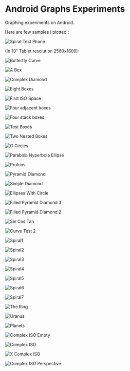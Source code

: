 Android Graphs Experiments
==========================

Graphing experiments on Android.

Here are few samples I plotted :

![Spiral Test Phone](examples-images/SpriralTest_Phone_Screenshot_20250305_182944.png)


(In 10" Tablet resolution 2560x1600): 

![Butterfly Curve](examples-images/Butterfly_Screenshot_20250305_111808.png)

![A Box](examples-images/ABox_Screenshot_20250305_111949.png)

![Complex Diamond](examples-images/ComplexDiamond_Screenshot_20250305_112422.png)

![Eight Boxes](examples-images/EightBoxes_Screenshot_20250305_113558.png)

![First ISO Space](examples-images/FirstIsoSpace_Screenshot_20250305_122818.png)

![Four adjacent boxes](examples-images/FourAdjacentBoxes_Screenshot_20250305_172154.png)

![Four stack boxes](examples-images/FourStackBoxes_Screenshot_20250305_172123.png)

![Test Boxes](examples-images/Test_Boxes_Screenshot_20250305_122632.png)

![Two Nested Boxes](examples-images/TwoNestedBoxes_Screenshot_20250305_171943.png)

![O Circles](examples-images/OCircleO_Screenshot_20250305_171857.png)

![Parabola Hyperbola Ellipse](examples-images/Parabola_Hyperbola_Ellipse_Screenshot_20250305_171733.png)

![Protons](examples-images/Protons_Screenshot_20250305_171658.png)

![Pyramid Diamond](examples-images/PyramidDiamond_Screenshot_20250305_171541.png)

![Simple Diamond](examples-images/SimpleDiamond_Screenshot_20250305_171804.png)

![Ellipses With Circle](examples-images/EllipsesWithCircle_Screenshot_20250305_122711.png)

![Filled Pyramid Diamond 3](examples-images/Filled_Pyramid_Diamond3_Screenshot_20250305_122006.png)

![Filled Pyramid Diamond 2](examples-images/Filled_Pyramid_Diamonds_Screenshot_20250305_121637.png)

![Sin Cos Tan](examples-images/SinCosTan_Screenshot_20250305_122548.png)

![Curve Test 2](examples-images/CTest_Screenshot_20250305_113251.png)

![Spiral1](examples-images/Spiral1_Screenshot_20250305_123335.png)

![Spiral2](examples-images/Spiral2_Screenshot_20250305_123358.png)

![Spiral3](examples-images/Spiral3_Screenshot_20250305_123417.png)

![Spiral4](examples-images/Spiral4_Screenshot_20250305_123534.png)

![Spiral5](examples-images/Spiral5_Screenshot_20250305_123555.png)

![Spiral6](examples-images/Spiral6_Screenshot_20250305_123619.png)

![Spiral7](examples-images/Spiral7_Screenshot_20250305_123637.png)

![The Ring](examples-images/TheRing_Screenshot_20250305_111857.png)

![Uranus](examples-images/Uranus_Screenshot_20250305_122433.png)

![Planets](examples-images/Planets_Screenshot_20250305_122522.png)

![Complex ISO Empty](examples-images/Complex_ISO_Empty_Screenshot_20250305_112801.png)

![Complex ISO](examples-images/Complex_ISO_Screenshot_20250305_112644.png)

![X Complex ISO](examples-images/X_Complex_Screenshot_20250305_121413.png)

![Complex ISO Perspective](examples-images/Perspective_ISO.png)





